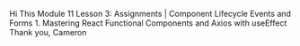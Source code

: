 Hi This Module 11 Lesson 3: Assignments | Component Lifecycle Events and Forms 1. Mastering React Functional Components and Axios with useEffect Thank you, Cameron
